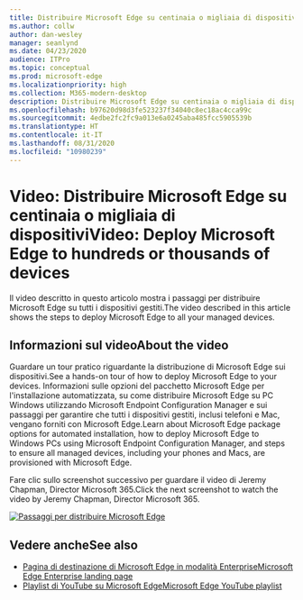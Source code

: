 ```yaml
---
title: Distribuire Microsoft Edge su centinaia o migliaia di dispositivi
ms.author: collw
author: dan-wesley
manager: seanlynd
ms.date: 04/23/2020
audience: ITPro
ms.topic: conceptual
ms.prod: microsoft-edge
ms.localizationpriority: high
ms.collection: M365-modern-desktop
description: Distribuire Microsoft Edge su centinaia o migliaia di dispositivi
ms.openlocfilehash: b97620d98d3fe523237f34040c8ec18ac4cca99c
ms.sourcegitcommit: 4edbe2fc2fc9a013e6a0245aba485fcc5905539b
ms.translationtype: HT
ms.contentlocale: it-IT
ms.lasthandoff: 08/31/2020
ms.locfileid: "10980239"
---
```

# <span data-ttu-id="9ae51-103">Video: Distribuire Microsoft Edge su centinaia o migliaia di dispositivi</span><span class="sxs-lookup"><span data-stu-id="9ae51-103">Video: Deploy Microsoft Edge to hundreds or thousands of devices</span></span>

<span data-ttu-id="9ae51-104">Il video descritto in questo articolo mostra i passaggi per distribuire Microsoft Edge su tutti i dispositivi gestiti.</span><span class="sxs-lookup"><span data-stu-id="9ae51-104">The video described in this article shows the steps to deploy Microsoft Edge to all your managed devices.</span></span>

## <span data-ttu-id="9ae51-105">Informazioni sul video</span><span class="sxs-lookup"><span data-stu-id="9ae51-105">About the video</span></span>

<span data-ttu-id="9ae51-106">Guardare un tour pratico riguardante la distribuzione di Microsoft Edge sui dispositivi.</span><span class="sxs-lookup"><span data-stu-id="9ae51-106">See a hands-on tour of how to deploy Microsoft Edge to your devices.</span></span> <span data-ttu-id="9ae51-107">Informazioni sulle opzioni del pacchetto Microsoft Edge per l'installazione automatizzata, su come distribuire Microsoft Edge su PC Windows utilizzando Microsoft Endpoint Configuration Manager e sui passaggi per garantire che tutti i dispositivi gestiti, inclusi telefoni e Mac, vengano forniti con Microsoft Edge.</span><span class="sxs-lookup"><span data-stu-id="9ae51-107">Learn about Microsoft Edge package options for automated installation, how to deploy Microsoft Edge to Windows PCs using Microsoft Endpoint Configuration Manager, and steps to ensure all managed devices, including your phones and Macs, are provisioned with Microsoft Edge.</span></span>

<span data-ttu-id="9ae51-108">Fare clic sullo screenshot successivo per guardare il video di Jeremy Chapman, Director Microsoft 365.</span><span class="sxs-lookup"><span data-stu-id="9ae51-108">Click the next screenshot to watch the video by Jeremy Chapman, Director Microsoft 365.</span></span>

<!-- [![Deploy Microsoft Edge video](http://img.youtube.com/vi/o90UsN6g6NE/0.jpg)](http://www.youtube.com/watch?v=o90UsN6g6NE "Deploy Microsoft Edge to hundreds or thousands of devices")-->

[![Passaggi per distribuire Microsoft Edge](https://res.cloudinary.com/marcomontalbano/image/upload/v1587672892/video_to_markdown/images/youtube--o90UsN6g6NE-c05b58ac6eb4c4700831b2b3070cd403.jpg)](https://www.youtube.com/watch?v=o90UsN6g6NE "Deploy Microsoft Edge to hundreds or thousands of devices.")

## <span data-ttu-id="9ae51-110">Vedere anche</span><span class="sxs-lookup"><span data-stu-id="9ae51-110">See also</span></span>

- [<span data-ttu-id="9ae51-111">Pagina di destinazione di Microsoft Edge in modalità Enterprise</span><span class="sxs-lookup"><span data-stu-id="9ae51-111">Microsoft Edge Enterprise landing page</span></span>](https://aka.ms/EdgeEnterprise)
- [<span data-ttu-id="9ae51-112">Playlist di YouTube su Microsoft Edge</span><span class="sxs-lookup"><span data-stu-id="9ae51-112">Microsoft Edge YouTube playlist</span></span>](https://www.youtube.com/playlist?list=PLXtHYVsvn_b-uXh1tMeYpT-0iD8tD3tFy)
